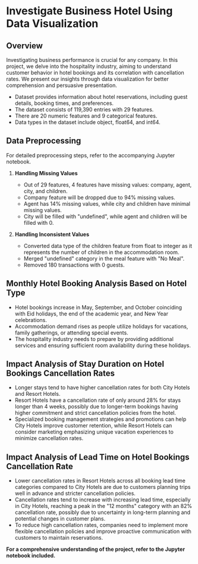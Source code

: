 # Investigate Business Hotel Using Data Visualization

## Overview
Investigating business performance is crucial for any company. In this project, we delve into the hospitality industry, aiming to understand customer behavior in hotel bookings and its correlation with cancellation rates. We present our insights through data visualization for better comprehension and persuasive presentation.

- Dataset provides information about hotel reservations, including guest details, booking times, and preferences.
- The dataset consists of 119,390 entries with 29 features.
- There are 20 numeric features and 9 categorical features.
- Data types in the dataset include object, float64, and int64.

## Data Preprocessing
For detailed preprocessing steps, refer to the accompanying Jupyter notebook.

1. **Handling Missing Values**
   - Out of 29 features, 4 features have missing values: company, agent, city, and children.
   - Company feature will be dropped due to 94% missing values.
   - Agent has 14% missing values, while city and children have minimal missing values.
   - City will be filled with "undefined", while agent and children will be filled with 0.

2. **Handling Inconsistent Values**
   - Converted data type of the children feature from float to integer as it represents the number of children in the accommodation room.
   - Merged "undefined" category in the meal feature with "No Meal".
   - Removed 180 transactions with 0 guests.

## Monthly Hotel Booking Analysis Based on Hotel Type
- Hotel bookings increase in May, September, and October coinciding with Eid holidays, the end of the academic year, and New Year celebrations.
- Accommodation demand rises as people utilize holidays for vacations, family gatherings, or attending special events.
- The hospitality industry needs to prepare by providing additional services and ensuring sufficient room availability during these holidays.

## Impact Analysis of Stay Duration on Hotel Bookings Cancellation Rates
- Longer stays tend to have higher cancellation rates for both City Hotels and Resort Hotels.
- Resort Hotels have a cancellation rate of only around 28% for stays longer than 4 weeks, possibly due to longer-term bookings having higher commitment and strict cancellation policies from the hotel.
- Specialized booking management strategies and promotions can help City Hotels improve customer retention, while Resort Hotels can consider marketing emphasizing unique vacation experiences to minimize cancellation rates.

## Impact Analysis of Lead Time on Hotel Bookings Cancellation Rate
- Lower cancellation rates in Resort Hotels across all booking lead time categories compared to City Hotels are due to customers planning trips well in advance and stricter cancellation policies.
- Cancellation rates tend to increase with increasing lead time, especially in City Hotels, reaching a peak in the "12 months" category with an 82% cancellation rate, possibly due to uncertainty in long-term planning and potential changes in customer plans.
- To reduce high cancellation rates, companies need to implement more flexible cancellation policies and improve proactive communication with customers to maintain reservations.

**For a comprehensive understanding of the project, refer to the Jupyter notebook included.**
